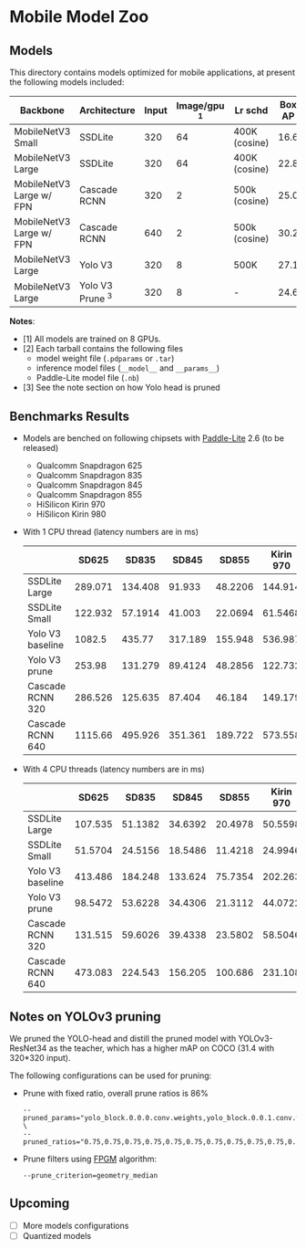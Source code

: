# Mobile Model Zoo


## Models

This directory contains models optimized for mobile applications, at present the following models included:

| Backbone                 | Architecture               | Input | Image/gpu <sup>1</sup> | Lr schd       | Box AP | Download <sup>2</sup>                                                                                   |
|--------------------------|----------------------------|-------|------------------------|---------------|--------|---------------------------------------------------------------------------------------------------------|
| MobileNetV3 Small        | SSDLite                    | 320   | 64                     | 400K (cosine) | 16.6   | [Link](https://paddlemodels.bj.bcebos.com/object_detection/ssdlite_mobilenet_v3_small.tar.gz)           |
| MobileNetV3 Large        | SSDLite                    | 320   | 64                     | 400K (cosine) | 22.8   | [Link](https://paddlemodels.bj.bcebos.com/object_detection/ssdlite_mobilenet_v3_large.tar.gz)           |
| MobileNetV3 Large w/ FPN | Cascade RCNN               | 320   | 2                      | 500k (cosine) | 25.0   | [Link](https://paddlemodels.bj.bcebos.com/object_detection/cascade_rcnn_mobilenetv3_fpn_320.tar.gz)     |
| MobileNetV3 Large w/ FPN | Cascade RCNN               | 640   | 2                      | 500k (cosine) | 30.2   | [Link](https://paddlemodels.bj.bcebos.com/object_detection/cascade_rcnn_mobilenetv3_fpn_640.tar.gz)     |
| MobileNetV3 Large        | Yolo V3                    | 320   | 8                      | 500K          | 27.1   | [Link](https://paddlemodels.bj.bcebos.com/object_detection/yolov3_mobilenet_v3.tar.gz)                  |
| MobileNetV3 Large        | Yolo V3 Prune <sup>3</sup> | 320   | 8                      | -             | 24.6   | [Link](https://paddlemodels.bj.bcebos.com/object_detection/yolov3_mobilenet_v3_prune86_FPGM_320.tar.gz) |

**Notes**:

-   <a name="gpu">[1]</a> All models are trained on 8 GPUs.
-   <a name="tarball">[2]</a> Each tarball contains the following files
    -  model weight file (`.pdparams` or `.tar`)
    -  inference model files (`__model__` and `__params__`)
    -  Paddle-Lite model file (`.nb`)
-   <a name="prune">[3]</a> See the note section on how Yolo head is pruned


## Benchmarks Results

-   Models are benched on following chipsets with [Paddle-Lite](https://github.com/PaddlePaddle/Paddle-Lite) 2.6 (to be released)
    -   Qualcomm Snapdragon 625
    -   Qualcomm Snapdragon 835
    -   Qualcomm Snapdragon 845
    -   Qualcomm Snapdragon 855
    -   HiSilicon Kirin 970
    -   HiSilicon Kirin 980
-   With 1 CPU thread (latency numbers are in ms)

    |                  | SD625   | SD835   | SD845   | SD855   | Kirin 970 | Kirin 980 |
    |------------------|---------|---------|---------|---------|-----------|-----------|
    | SSDLite Large    | 289.071 | 134.408 | 91.933  | 48.2206 | 144.914   | 55.1186   |
    | SSDLite Small    | 122.932 | 57.1914 | 41.003  | 22.0694 | 61.5468   | 25.2106   |
    | Yolo V3 baseline | 1082.5  | 435.77  | 317.189 | 155.948 | 536.987   | 178.999   |
    | Yolo V3 prune    | 253.98  | 131.279 | 89.4124 | 48.2856 | 122.732   | 55.8626   |
    | Cascade RCNN 320 | 286.526 | 125.635 | 87.404  | 46.184  | 149.179   | 52.9994   |
    | Cascade RCNN 640 | 1115.66 | 495.926 | 351.361 | 189.722 | 573.558   | 207.917   |
-   With 4 CPU threads (latency numbers are in ms)

    |                  | SD625   | SD835   | SD845   | SD855   | Kirin 970 | Kirin 980 |
    |------------------|---------|---------|---------|---------|-----------|-----------|
    | SSDLite Large    | 107.535 | 51.1382 | 34.6392 | 20.4978 | 50.5598   | 24.5318   |
    | SSDLite Small    | 51.5704 | 24.5156 | 18.5486 | 11.4218 | 24.9946   | 16.7158   |
    | Yolo V3 baseline | 413.486 | 184.248 | 133.624 | 75.7354 | 202.263   | 126.435   |
    | Yolo V3 prune    | 98.5472 | 53.6228 | 34.4306 | 21.3112 | 44.0722   | 31.201    |
    | Cascade RCNN 320 | 131.515 | 59.6026 | 39.4338 | 23.5802 | 58.5046   | 36.9486   |
    | Cascade RCNN 640 | 473.083 | 224.543 | 156.205 | 100.686 | 231.108   | 138.391   |


## Notes on YOLOv3 pruning

We pruned the YOLO-head and distill the pruned model with YOLOv3-ResNet34 as the teacher, which has a higher mAP on COCO (31.4 with 320\*320 input).

The following configurations can be used for pruning:

-   Prune with fixed ratio, overall prune ratios is 86%

    ```shell
    --pruned_params="yolo_block.0.0.0.conv.weights,yolo_block.0.0.1.conv.weights,yolo_block.0.1.0.conv.weights,yolo_block.0.1.1.conv.weights,yolo_block.0.2.conv.weights,yolo_block.0.tip.conv.weights,yolo_block.1.0.0.conv.weights,yolo_block.1.0.1.conv.weights,yolo_block.1.1.0.conv.weights,yolo_block.1.1.1.conv.weights,yolo_block.1.2.conv.weights,yolo_block.1.tip.conv.weights,yolo_block.2.0.0.conv.weights,yolo_block.2.0.1.conv.weights,yolo_block.2.1.0.conv.weights,yolo_block.2.1.1.conv.weights,yolo_block.2.2.conv.weights,yolo_block.2.tip.conv.weights" \
    --pruned_ratios="0.75,0.75,0.75,0.75,0.75,0.75,0.75,0.75,0.75,0.75,0.75,0.75,0.875,0.875,0.875,0.875,0.875,0.875"
    ```
-   Prune filters using [FPGM](https://arxiv.org/abs/1811.00250) algorithm:

    ```shell
    --prune_criterion=geometry_median
    ```


## Upcoming

-   [ ] More models configurations
-   [ ] Quantized models

